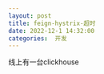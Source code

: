 ```yaml
---
layout: post
title: feign-hystrix-超时
date: 2022-12-1 14:32:00
categories:  开发
---
```

线上有一台clickhouse